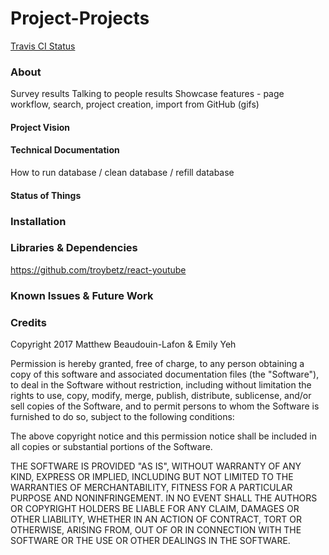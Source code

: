 # Project-Projects
[Travis CI Status](https://travis-ci.org/MatthewBeaudouinLafon/Project-Projects.svg?branch=master)

### About


Survey results
Talking to people results
Showcase features - page workflow, search, project creation, import from GitHub (gifs)

#### Project Vision

#### Technical Documentation
How to run database / clean database / refill database

#### Status of Things

### Installation

### Libraries & Dependencies
https://github.com/troybetz/react-youtube

### Known Issues & Future Work

### Credits

Copyright 2017 Matthew Beaudouin-Lafon & Emily Yeh

Permission is hereby granted, free of charge, to any person obtaining a copy of this software and associated documentation files (the "Software"), to deal in the Software without restriction, including without limitation the rights to use, copy, modify, merge, publish, distribute, sublicense, and/or sell copies of the Software, and to permit persons to whom the Software is furnished to do so, subject to the following conditions:

The above copyright notice and this permission notice shall be included in all copies or substantial portions of the Software.

THE SOFTWARE IS PROVIDED "AS IS", WITHOUT WARRANTY OF ANY KIND, EXPRESS OR IMPLIED, INCLUDING BUT NOT LIMITED TO THE WARRANTIES OF MERCHANTABILITY, FITNESS FOR A PARTICULAR PURPOSE AND NONINFRINGEMENT. IN NO EVENT SHALL THE AUTHORS OR COPYRIGHT HOLDERS BE LIABLE FOR ANY CLAIM, DAMAGES OR OTHER LIABILITY, WHETHER IN AN ACTION OF CONTRACT, TORT OR OTHERWISE, ARISING FROM, OUT OF OR IN CONNECTION WITH THE SOFTWARE OR THE USE OR OTHER DEALINGS IN THE SOFTWARE.
